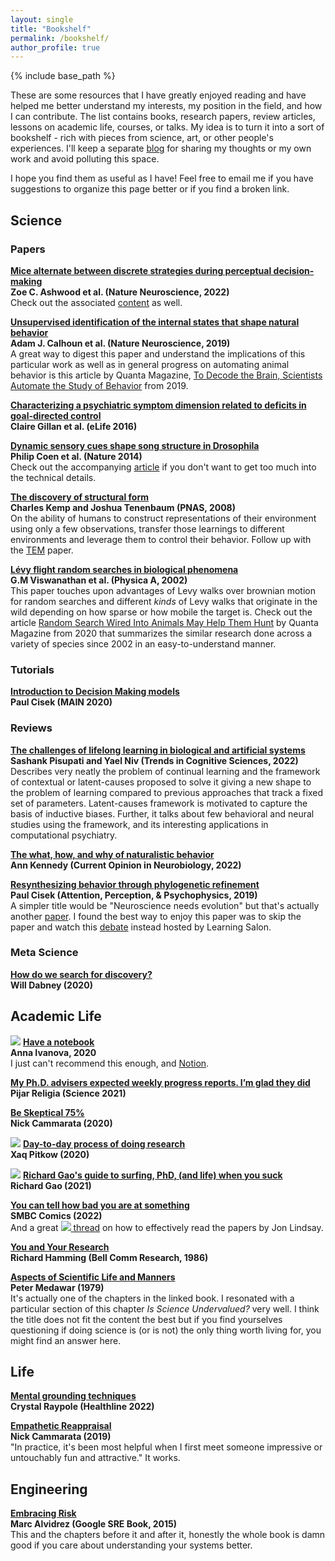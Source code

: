 ```yaml
---
layout: single
title: "Bookshelf"
permalink: /bookshelf/
author_profile: true
---
```


{% include base_path %}

These are some resources that I have greatly enjoyed reading and have helped me better understand my interests, my position in the field, and how I can contribute. The list contains books, research papers, review articles, lessons on academic life, courses, or talks. My idea is to turn it into a sort of bookshelf - rich with pieces from science, art, or other people's experiences. I'll keep a separate [blog](../blog) for sharing my thoughts or my own work and avoid polluting this space.

I hope you find them as useful as I have! Feel free to email me if you have suggestions to organize this page better or if you find a broken link.

## Science

### Papers
**[Mice alternate between discrete strategies during perceptual decision-making](https://www.nature.com/articles/s41593-021-01007-z)**  
**Zoe C. Ashwood et al. (Nature Neuroscience, 2022)**  
Check out the associated [content](https://www.nature.com/articles/s41593-021-01008-y) as well.

**[Unsupervised identification of the internal states that shape natural behavior](https://www.nature.com/articles/s41593-019-0533-x)**  
**Adam J. Calhoun et al. (Nature Neuroscience, 2019)**  
A great way to digest this paper and understand the implications of this particular work as well as in general progress on automating animal behavior is this article by Quanta Magazine, [To Decode the Brain, Scientists Automate the Study of Behavior](https://www.quantamagazine.org/to-decode-the-brain-scientists-automate-the-study-of-behavior-20191210/) from 2019.

**[Characterizing a psychiatric symptom dimension related to deficits in goal-directed control](https://elifesciences.org/articles/11305)**  
**Claire Gillan et al. (eLife 2016)**

**[Dynamic sensory cues shape song structure in Drosophila](https://www.nature.com/articles/nature13131)**  
**Philip Coen et al. (Nature 2014)**  
Check out the accompanying [article](https://www.nature.com/articles/nature13208) if you don't want to get too much into the technical details.

**[The discovery of structural form](https://www.pnas.org/doi/10.1073/pnas.0802631105)**  
**Charles Kemp and Joshua Tenenbaum (PNAS, 2008)**  
On the ability of humans to construct representations of their environment using only a few observations, transfer those learnings to different environments and leverage them to control their behavior. Follow up with the [TEM](https://doi.org/10.1016/j.cell.2020.10.024) paper.

**[Lévy flight random searches in biological phenomena](https://www.sciencedirect.com/science/article/pii/S0378437102011573)**  
**G.M Viswanathan et al. (Physica A, 2002)**  
This paper touches upon advantages of Levy walks over brownian motion for random searches and different _kinds_ of Levy walks that originate in the wild depending on how sparse or how mobile the target is. Check out the article [Random Search Wired Into Animals May Help Them Hunt](https://www.quantamagazine.org/random-search-wired-into-animals-may-help-them-hunt-20200611/) by Quanta Magazine from 2020 that summarizes the similar research done across a variety of species since 2002 in an easy-to-understand manner.

[//]: # ( TODO: temporal abstraction)
### Tutorials
**[Introduction to Decision Making models](https://www.youtube.com/watch?v=qvLpFnlm39M)**  
**Paul Cisek (MAIN 2020)**

### Reviews

**[The challenges of lifelong learning in biological and artificial systems](https://doi.org/10.1016/j.tics.2022.09.022)**  
**Sashank Pisupati and Yael Niv (Trends in Cognitive Sciences, 2022)**  
Describes very neatly the problem of continual learning and the framework of contextual or latent-causes proposed to solve it giving a new shape to the problem of learning compared to previous approaches that track a fixed set of parameters. Latent-causes framework is motivated to capture the basis of inductive biases. Further, it talks about few behavioral and neural studies using the framework, and its interesting applications in computational psychiatry.

**[The what, how, and why of naturalistic behavior](https://www.sciencedirect.com/science/article/pii/S0959438822000435)**  
**Ann Kennedy (Current Opinion in Neurobiology, 2022)**

**[Resynthesizing behavior through phylogenetic refinement](https://link.springer.com/article/10.3758/s13414-019-01760-1)**  
**Paul Cisek (Attention, Perception, & Psychophysics, 2019)**  
A simpler title would be "Neuroscience needs evolution" but that's actually another [paper](https://royalsocietypublishing.org/doi/10.1098/rstb.2020.0518). I found the best way to enjoy this paper was to skip the paper and watch this [debate](https://www.youtube.com/watch?v=Sx-Hb_Ljx3o) instead hosted by Learning Salon.

### Meta Science
**[How do we search for discovery?](https://willdabney.com/post/flight_and_ai/)**  
**Will Dabney (2020)**  

[//]: # (## Tutorials and Courses)

## Academic Life

![](https://img.icons8.com/ios/20/null/twitter--v1.png) **[Have a notebook](https://twitter.com/neuranna/status/1313301099118563328)**  
**Anna Ivanova, 2020**  
I just can't recommend this enough, and [Notion](https://www.notion.so).

**[My Ph.D. advisers expected weekly progress reports. I’m glad they did](https://www.science.org/content/article/my-ph-d-advisers-expected-weekly-progress-reports-i-m-glad-they-did)**  
**Pijar Religia (Science 2021)**

**[Be Skeptical 75%](http://nickcammarata.com/writing/be-skeptical)**  
**Nick Cammarata (2020)**

![](https://img.icons8.com/ios/20/null/twitter--v1.png) **[Day-to-day process of doing research](https://twitter.com/xaqlab/status/1305308199579508736)**  
**Xaq Pitkow (2020)**

![](https://img.icons8.com/ios/20/null/twitter--v1.png) **[Richard Gao's guide to surfing, PhD, (and life) when you suck](https://twitter.com/_rdgao/status/1451547079076106250)**  
**Richard Gao (2021)**  

**[You can tell how bad you are at something](https://www.smbc-comics.com/comic/reviews)**  
**SMBC Comics (2022)**  
And a great [![](https://img.icons8.com/ios/20/null/twitter--v1.png) thread](https://twitter.com/jonrlindsay/status/1573052126879617024) on how to effectively read the papers by Jon Lindsay.

**[You and Your Research](https://www.cs.virginia.edu/~robins/YouAndYourResearch.html)**  
**Richard Hamming (Bell Comm Research, 1986)**

**[Aspects of Scientific Life and Manners](https://www.goodreads.com/en/book/show/905743.Advice_To_A_Young_Scientist)**  
**Peter Medawar (1979)**  
It's actually one of the chapters in the linked book. I resonated with a particular section of this chapter _Is Science Undervalued?_ very well. I think the title does not fit the content the best but if you find yourselves questioning if doing science is (or is not) the only thing worth living for, you might find an answer here.

## Life

**[Mental grounding techniques](https://www.healthline.com/health/grounding-techniques#mental-techniques)**  
**Crystal Raypole (Healthline 2022)**

**[Empathetic Reappraisal](http://nickcammarata.com/writing/empathetic-reappraisal)**  
**Nick Cammarata (2019)**  
"In practice, it's been most helpful when I first meet someone impressive or untouchably fun and attractive." It works.

## Engineering
**[Embracing Risk](https://sre.google/sre-book/embracing-risk/)**  
**Marc Alvidrez (Google SRE Book, 2015)**  
This and the chapters before it and after it, honestly the whole book is damn good if you care about understanding your systems better.


[//]: # (If you are looking to get started in cognitive science)


[//]: # (songs instrumental music)

[//]: # (life lessons single covid foreign reddit resources)

[//]: # (youtube lectures or talks)

[//]: # (blog on why seq decision is hard or what the problem entails)

[//]: # (tools course ucsd dsc190)


[//]: # (books novel or otherwise currently reading)

[//]: # (tv shows, movies)
[//]: # (photos)


[//]: # (<img src="/images/IMG_20201228_125037.jpg" alt="pretty picture" style="padding-top: 5%;">)
